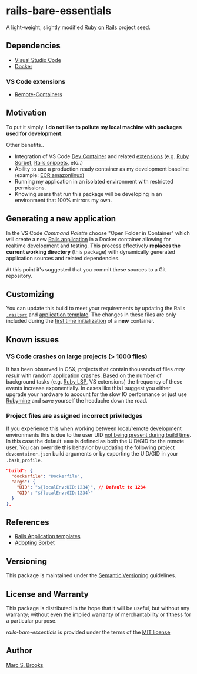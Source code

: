 # rails-bare-essentials

A light-weight, slightly modified [Ruby on Rails](https://rubyonrails.org) project seed.

## Dependencies

- [Visual Studio Code](https://code.visualstudio.com/download)
- [Docker](https://docs.docker.com/get-docker)

### VS Code extensions

- [Remote-Containers](https://marketplace.visualstudio.com/items?itemName=ms-vscode-remote.remote-containers)

## Motivation

To put it simply. **I do not like to pollute my local machine with packages used for development**.

Other benefits..

- Integration of VS Code [Dev Container](https://code.visualstudio.com/docs/devcontainers/containers) and related [extensions](https://marketplace.visualstudio.com/VSCode) (e.g. [Ruby Sorbet](https://marketplace.visualstudio.com/items?itemName=sorbet.sorbet-vscode-extension), [Rails snippets](https://marketplace.visualstudio.com/items?itemName=hridoy.rails-snippets), etc..)
- Ability to use a production ready container as my development baseline (example: [ECR amazonlinux](https://gallery.ecr.aws/amazonlinux/amazonlinux))
- Running my application in an isolated environment with restricted permissions.
- Knowing users that run this package will be developing in an environment that 100% mirrors my own.

## Generating a new application

In the VS Code _Command Palette_ choose "Open Folder in Container" which will create a new [Rails application](https://guides.rubyonrails.org/command_line.html#creating-a-rails-app) in a Docker container allowing for realtime development and testing.  This process effectively **replaces the current working directory** (this package) with dynamically generated application sources and related dependencies.

At this point it's suggested that you commit these sources to a Git repository.

## Customizing

You can update this build to meet your requirements by updating the Rails [`.railsrc`](https://github.com/nuxy/rails-bare-essentials/blob/develop/.railsrc) and [application template](https://github.com/nuxy/rails-bare-essentials/blob/develop/template.rb). The changes in these files are only included during the [first time initialization](https://containers.dev/implementors/json_reference/#lifecycle-scripts) of a **new** container.

## Known issues

### VS Code crashes on large projects (> 1000 files)

It has been observed in OSX, projects that contain thousands of files _may result_ with random application crashes. Based on the number of background tasks (e.g. [Ruby LSP](https://github.com/Shopify/ruby-lsp?tab=readme-ov-file#ruby-lsp), VS extensions) the frequency of these events increase exponentially. In cases like this I suggest you either upgrade your hardware to account for the slow IO performance or just use [Rubymine](https://www.jetbrains.com/ruby) and save yourself the headache down the road.

### Project files are assigned incorrect priviledges

If you experience this when working between local/remote development environments this is due to the user UID [not being present during build time](https://github.com/microsoft/vscode-remote-release/issues/6834#issuecomment-1158600543). In this case the default `1000` is defined as both the UID/GID for the remote user.  You can override this behavior by updating the following project `devcontainer.json` build arguments or by exporting the UID/GID in your `.bash_profile`.

```json
"build": {
  "dockerfile": "Dockerfile",
  "args": {
    "UID": "${localEnv:UID:1234}", // Default to 1234
    "GID": "${localEnv:GID:1234}"
  }
},
```

## References

- [Rails Application templates](https://guides.rubyonrails.org/rails_application_templates.html)
- [Adopting Sorbet](https://sorbet.org/docs/adopting)

## Versioning

This package is maintained under the [Semantic Versioning](https://semver.org) guidelines.

## License and Warranty

This package is distributed in the hope that it will be useful, but without any warranty; without even the implied warranty of merchantability or fitness for a particular purpose.

_rails-bare-essentials_ is provided under the terms of the [MIT license](http://www.opensource.org/licenses/mit-license.php)

## Author

[Marc S. Brooks](https://github.com/nuxy)
